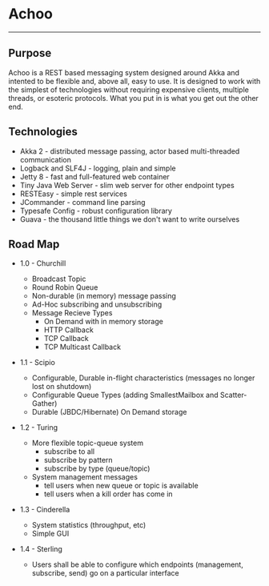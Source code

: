 # Achoo                                
--------------                         

## Purpose

Achoo is a REST based messaging system designed around Akka and intented to be flexible and, above all, easy to  use.  It is designed to work with the simplest of technologies 
without requiring expensive clients, multiple threads, or esoteric protocols.  What you put in is what you get out the other end.                                               

## Technologies

* Akka 2 - distributed message passing, actor based multi-threaded communication
* Logback and SLF4J - logging, plain and simple
* Jetty 8 - fast and full-featured web container
* Tiny Java Web Server - slim web server for other endpoint types
* RESTEasy - simple rest services
* JCommander - command line parsing
* Typesafe Config - robust configuration library
* Guava - the thousand little things we don't want to write ourselves

## Road Map

* 1.0 - Churchill
  * Broadcast Topic
  * Round Robin Queue
  * Non-durable (in memory) message passing
  * Ad-Hoc subscribing and unsubscribing
  * Message Recieve Types
      * On Demand with in memory storage
      * HTTP Callback
      * TCP Callback
      * TCP Multicast Callback

* 1.1 - Scipio
  * Configurable, Durable in-flight characteristics (messages no longer lost on shutdown)
  * Configurable Queue Types (adding SmallestMailbox and Scatter-Gather)
  * Durable (JBDC/Hibernate) On Demand storage

* 1.2 - Turing
  * More flexible topic-queue system
      * subscribe to all
      * subscribe by pattern
      * subscribe by type (queue/topic)
  * System management messages
      * tell users when new queue or topic is available
      * tell users when a kill order has come in

* 1.3 - Cinderella
  * System statistics (throughput, etc)
  * Simple GUI

* 1.4 - Sterling
  * Users shall be able to configure which endpoints (management, subscribe, send) go on a particular interface
